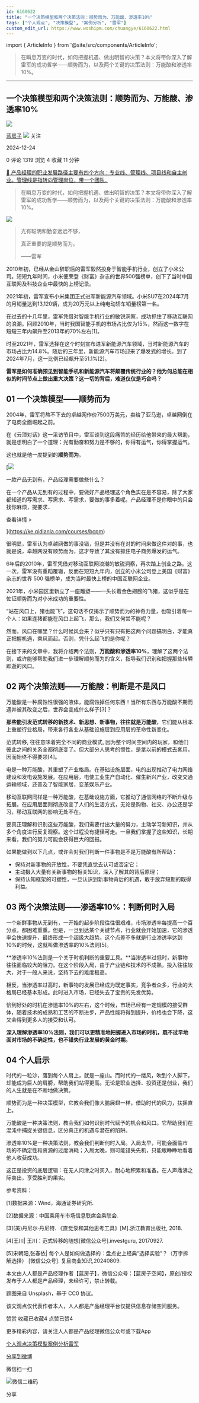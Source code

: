 ```yaml
---
id: 6160622
title: "一个决策模型和两个决策法则：顺势而为、万能酸、渗透率10%"
tags: ["个人观点", "决策模型", "案例分析", "雷军"]
custom_edit_url: https://www.woshipm.com/chuangye/6160622.html
---
```

import { ArticleInfo } from '@site/src/components/ArticleInfo';

<ArticleInfo
    author="蓝房子"
    authorLink="https://www.woshipm.com/u/1323557"
    published="2024-12-24"
    views={1319}
    comments={0}
    collects={4}
/>

> 在瞬息万变的时代，如何把握机遇、做出明智的决策？本文将带你深入了解雷军的成功哲学——顺势而为，以及两个关键的决策法则：万能酸和渗透率10%。

---

## 一个决策模型和两个决策法则：顺势而为、万能酸、渗透率10%

[![](https://static.woshipm.com/view/woshipm_api_def_20240819121716_3262.jpg?imageView2/1/w/72/h/72/q/100)](https://www.woshipm.com/u/1323557)

[蓝房子](https://www.woshipm.com/u/1323557) ![](https://static.woshipm.com/tag/1101_1@2x.png) 关注

2024-12-24

0 评论 1319 浏览 4 收藏 11 分钟

[🔗 产品经理的职业发展路径主要有四个方向：专业线、管理线、项目线和自主创业。管理线是指转向管理岗位，带一个团队..](https://ke.qidianla.com/courses/90pm)

> 在瞬息万变的时代，如何把握机遇、做出明智的决策？本文将带你深入了解雷军的成功哲学——顺势而为，以及两个关键的决策法则：万能酸和渗透率10%。

![](https://image.woshipm.com/2023/10/11/74dead3c-67cf-11ee-9a4f-00163e142b65.jpg)

> 光有聪明和勤奋远远不够，
> 
> 真正重要的是顺势而为。
> 
> ——雷军

2010年初，已经从金山辞职后的雷军毅然投身于智能手机行业，创立了小米公司。短短九年时间，小米便荣登《财富》杂志的世界500强榜单，创下了当时中国互联网及科技企业中最快的上榜记录。

2021年初，雷军宣布小米集团正式进军新能源汽车领域。小米SU7在2024年7月的月销量达到13,120辆，成为20万元以上纯电动轿车销量榜第一名。

在过去的十几年里，雷军凭借对智能手机行业的敏锐洞察，成功抓住了移动互联网的浪潮。回顾2010年，当时我国智能手机的市场占比仅为15%，然而这一数字在短短三年内飙升至2013年的70%左右\[1\]。

时至2021年，雷军选择在这个时刻宣布进军新能源汽车领域，当时新能源汽车的市场占比为14.8%。随后的三年里，新能源汽车市场迎来了爆发式的增长。到了2024年7月，这一比例已经飙升至51.1%\[2\]。

**雷军是如何准确预见到智能手机和新能源汽车将颠覆传统行业的？他为何总能在相似的时间节点上做出重大决策？这一切的背后，难道仅仅是巧合吗？**

## 01 一个决策模型——顺势而为

2004年，雷军将熬不下去的卓越网作价7500万美元，卖给了亚马逊，卓越网倒在了电商全面崛起之前。

在《云顶对话》这一采访节目中，雷军谈到这段痛苦的经历给他带来的最大帮助，就是想明白了一个道理：光有勤奋和努力是不够的，你得有运气，你得掌握运气。

这也就是他一度提到的**顺势而为**。

[![](https://image.woshipm.com/2023/08/02/58dc678c-30e3-11ee-88e7-00163e0b5ff3.png)

一款产品无到有，产品经理需要做些什么？

在一个产品从无到有的过程中，要做好产品经理这个角色实在是不容易，除了大家都知道的写需求、写需求、写需求，要做的事多着呢。产品经理不是你眼中的只会找你麻烦，提要求..

查看详情 >

](https://ke.qidianla.com/courses/bcpm)

很明显，雷军认为卓越网做的事没错，但是并没有在对的时间来做这件对的事，也就是说，卓越网没有顺势而为，这才导致了其没有抓住电子商务爆发的运气。

6年后的2010年，雷军凭借对移动互联网浪潮的敏锐洞察，再次踏上创业之路。这一次，雷军没有重蹈覆辙，反而在短短九年内，创立的小米公司登上美国《财富》杂志的世界 500 强榜单，成为当时最快上榜的中国互联网企业。

2021年，小米园区里新立了一座雕塑——一头长着金色翅膀的飞猪，这似乎是在佐证顺势而为对小米成功的重要性。

“站在风口上，猪也能飞”，这句话不仅揭示了顺势而为的神奇力量，也吸引着每一个人：如果连猪都能在风口上起飞，那么，我们又何尝不能呢？

然而，风口在哪里？什么时候风会来？似乎只有只有把这两个问题搞明白，才能真正把握机遇，乘风而起。否则，凭什么起飞的是你呢？

在接下来的文章中，我将介绍两个法则，**万能酸和渗透率10%**，理解了这两个法则，或许能够帮助我们进一步理解顺势而为的含义，指导我们识别和把握那些转瞬即逝的风口。

## 02 两个决策法则——万能酸：判断是不是风口

万能酸是一种腐蚀性很强的液体，能腐蚀掉任何东西！当所有东西与万能酸不期而遇并被其改变之后，世界会变成什么样子\[3\]？

**那些能引发范式转移的新技术、新思想、新事物，往往就是万能酸**，它们能从根本上重塑行业格局，带来各行各业从基础设施层到应用层的革命性新变化。

范式转移, 往往意味着完全不同的商业模式, 因为整个时间空间内的玩家，和他们彼此之间的关系全都彻底变了。但大部分人思考的惯性，是拿以前的模式去套用，因而始终不得要领\[4\]。

电是一种万能酸，其重塑了产业格局。在基础设施层面，电的出现推动了电力网络建设和发电设施发展。在应用层，电使工业生产自动化、催生新兴产业，改变交通运输领域，还普及了智能家居，变革娱乐产业。

移动互联网同样是一种万能酸，在基础设施方面，它推动了通信网络的不断升级与拓展。在应用层面则彻底改变了人们的生活方式，无论是购物、社交、办公还是学习，移动互联网的影响无处不在。

要真正理解和识别这些万能酸，我们需要付出大量的努力，主动学习新知识，并从多个角度进行反复观察。这个过程没有捷径可走。一旦我们掌握了这些知识，长期来看，我们的努力可能会获得巨大的回报。

如果能做到以下几点，或许会对我们判断一件事物是不是万能酸有所帮助：

*   保持对新事物的开放性，不要凭直觉去认可或否定它；
*   主动摄入大量有关新事物的相关知识，深入了解其的背后原理；
*   保持认知框架的可塑性，一旦认识到新事物背后的机遇，敢于放弃短期的既得利益。

## 03 两个决策法则——渗透率10%：判断何时入局

⼀个新鲜事物从无到有，⼀开始的起步阶段往往很艰难，市场渗透率每提高⼀个百分点，都困难重重。但是，⼀旦到达某个关键节点，行业就会开始加速，它的渗透率会快速提升，最终形成⼀个超级大趋势。这个点差不多就是行业渗透率达到10%的时候，这就叫做渗透率的10%法则\[5\]。

**渗透率10%法则是一个关于时机判断的重要工具。**当渗透率过低时，新事物往往面临较大的阻力。在这个阶段入局，由于产业链和技术的不成熟，投入往往较大，对于一般人来说，坚持下去的难度极高。

相反，当渗透率过高时，新事物的发展已经成为既定事实，竞争者众多，行业的大格局已经基本形成。此时进入市场，已经失去了宝贵的先发优势。

恰到好处的时机在渗透率10%的左右，这个时候，市场已经有一定规模的接受群体，随着技术的成熟和工艺的不断进步，产品性能将得到提升，价格也会下降，这又会得到更多人的接受和认可。

**深入理解渗透率10%法则，我们可以更精准地把握进入市场的时机，既不过早地面对市场的不确定性，也不错失行业发展的黄金时期。**

## 04 个人启示

时代的一粒沙，落到每个人肩上，就是一座山。而时代的一缕风，吹到个人脚下，却能成为巨人的肩膀，帮助我们站得更高。无论是职业选择、投资还是创业，我们的人生就是在不断地做决策。

顺势而为是一种决策模型，它教会我们像大鹏展翅一样，借助时代的风力，扶摇直上。

万能酸是一种决策法则，教会我们如何识别时代赋予的机会和风口。它帮助我们在混沌中捕捉关键信息，区分真正的机遇与潜在的陷阱。

渗透率10%是一种决策法则，教会我们判断何时入局。入局太早，可能会面临市场的不确定性和资源的过度消耗；入局太晚，则可能错失先机，只能眼睁睁地看着他人收获成功。

这正是投资的底层逻辑：在无人问津之时买入，耐心地积累和准备。在人声鼎沸之际卖出，享受胜利的果实。

参考资料：

\[1\]数据来源：Wind，海通证券研究所.

\[2\]数据来源：中国乘用车市场信息联席会乘联会.

\[3\](美)丹尼尔·丹尼特. 《直觉泵和其他思考工具》\[M\].浙江教育出版社, 2018.

\[4\]王川| 王川：范式转移的随想\[微信公众号\].investguru, 20170927.

\[5\]宋朝阳,张春依| 每个人是如何做选择的：盘点史上经典“选择实验”？（万字拆解选择） \[微信公众号\]. 复旦商业知识,20240809.

本文由人人都是产品经理作者【蓝房子】，微信公众号：【蓝房子空间】，原创/授权 发布于人人都是产品经理，未经许可，禁止转载。

题图来自 Unsplash，基于 CC0 协议。

该文观点仅代表作者本人，人人都是产品经理平台仅提供信息存储空间服务。

赞赏 收藏已收藏4 点赞已赞4

更多精彩内容，请关注人人都是产品经理微信公众号或下载App

[个人观点](https://www.woshipm.com/tag/%e4%b8%aa%e4%ba%ba%e8%a7%82%e7%82%b9)[决策模型](https://www.woshipm.com/tag/%e5%86%b3%e7%ad%96%e6%a8%a1%e5%9e%8b)[案例分析](https://www.woshipm.com/tag/%e6%a1%88%e4%be%8b%e5%88%86%e6%9e%90)[雷军](https://www.woshipm.com/tag/%e9%9b%b7%e5%86%9b)

[分享到微博](https://service.weibo.com/share/share.php?appkey=2775287854&title=一个决策模型和两个决策法则：顺势而为、万能酸、渗透率10%&url=https://www.woshipm.com/chuangye/6160622.html&pic=https://image.woshipm.com/2023/10/11/74dead3c-67cf-11ee-9a4f-00163e142b65.jpg)

微信扫一扫

![微信二维码](https://api.pwmqr.com/qrcode/create/?url=https://www.woshipm.com/chuangye/6160622.html)

分享
